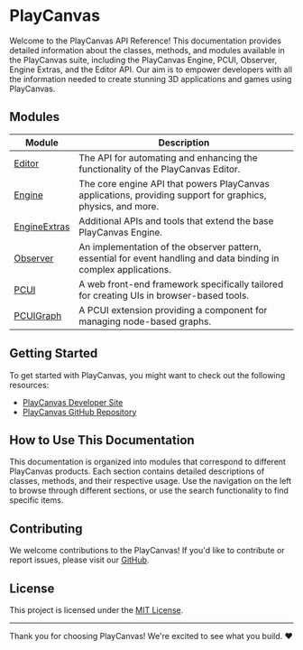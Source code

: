 # PlayCanvas

Welcome to the PlayCanvas API Reference! This documentation provides detailed information about the classes, methods, and modules available in the PlayCanvas suite, including the PlayCanvas Engine, PCUI, Observer, Engine Extras, and the Editor API. Our aim is to empower developers with all the information needed to create stunning 3D applications and games using PlayCanvas.

## Modules

| Module        | Description |
|---------------|-------------|
| [Editor](./modules/Editor) | The API for automating and enhancing the functionality of the PlayCanvas Editor. |
| [Engine](./modules/Engine) | The core engine API that powers PlayCanvas applications, providing support for graphics, physics, and more. |
| [EngineExtras](./modules/EngineExtras) | Additional APIs and tools that extend the base PlayCanvas Engine. |
| [Observer](./modules/Observer) | An implementation of the observer pattern, essential for event handling and data binding in complex applications. |
| [PCUI](./modules/PCUI) | A web front-end framework specifically tailored for creating UIs in browser-based tools. |
| [PCUIGraph](./modules/PCUIGraph) | A PCUI extension providing a component for managing node-based graphs. |

## Getting Started

To get started with PlayCanvas, you might want to check out the following resources:

- [PlayCanvas Developer Site](https://developer.playcanvas.com/)
- [PlayCanvas GitHub Repository](https://github.com/playcanvas/)

## How to Use This Documentation

This documentation is organized into modules that correspond to different PlayCanvas products. Each section contains detailed descriptions of classes, methods, and their respective usage. Use the navigation on the left to browse through different sections, or use the search functionality to find specific items.

## Contributing

We welcome contributions to the PlayCanvas! If you'd like to contribute or report issues, please visit our [GitHub](https://github.com/playcanvas/).

## License

This project is licensed under the [MIT License](https://opensource.org/licenses/MIT).

---

Thank you for choosing PlayCanvas! We're excited to see what you build. :heart:
